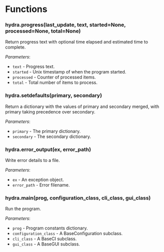 # Functions

### hydra.progress(last_update, text, started=None, processed=None, total=None)

Return progress text with optional time elapsed and estimated time to complete.

_Parameters_:

* `text` - Progress text.
* `started` - Unix timestamp of when the program started.
* `processed` - Counter of processed items.
* `total` - Total number of items to process.

### hydra.setdefaults(primary, secondary)

Return a dictionary with the values of primary and secondary merged, with primary taking precedence over secondary.

_Parameters_:

* `primary` - The primary dictionary.
* `secondary` - The secondary dictionary.

### hydra.error_output(ex, error_path)

Write error details to a file.

_Parameters_:

* `ex` - An exception object.
* `error_path` - Error filename.

### hydra.main(prog, configuration_class, cli_class, gui_class)

Run the program.

_Parameters_:

* `prog` - Program constants dictionary.
* `configuration_class` - A BaseConfiguration subclass.
* `cli_class` - A BaseCI subclass.
* `gui_class` - A BaseGUI subclass.
